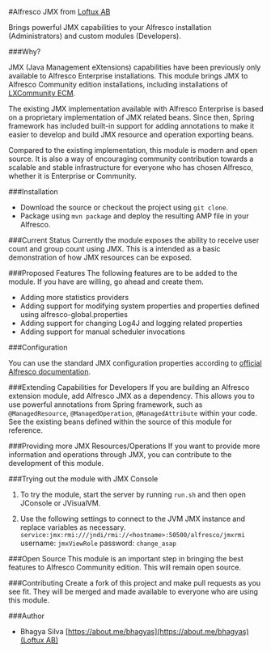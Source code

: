 #Alfresco JMX from [Loftux AB](https://www.loftux.com)

Brings powerful JMX capabilities to your Alfresco installation (Administrators) and custom modules (Developers).

###Why?

JMX (Java Management eXtensions) capabilities have been previously only available to Alfresco Enterprise installations.  This module brings JMX to Alfresco Community edition installations, including installations of [LXCommunity ECM](https://loftux.se/en/products-and-add-ons/lxcommunity).

The existing JMX implementation available with Alfresco Enterprise is based on a proprietary implementation of JMX related beans. Since then, Spring framework has included built-in support for adding annotations to make it easier to develop and build JMX resource and operation exporting beans. 

Compared to the existing implementation, this module is modern and open source. It is also a way of encouraging community contribution towards a scalable and stable infrastructure for everyone who has chosen Alfresco, whether it is Enterprise or Community.

###Installation
- Download the source or checkout the project using `git clone`.
- Package using `mvn package` and deploy the resulting AMP file in your Alfresco.

###Current Status
Currently the module exposes the ability to receive user count and group count using JMX. This is a intended as a basic demonstration of how JMX resources can be exposed.

###Proposed Features
The following features are to be added to the module. If you have are willing, go ahead and create them.

- Adding more statistics providers
- Adding support for modifying system properties and properties defined using alfresco-global.properties
- Adding support for changing Log4J and logging related properties
- Adding support for manual scheduler invocations

###Configuration

You can use the standard JMX configuration properties according to [official Alfresco documentation](http://docs.alfresco.com/5.1/concepts/jmx-intro-config.html).

###Extending Capabilities for Developers
If you are building an Alfresco extension module, add Alfresco JMX as a dependency. This allows you to use powerful annotations from Spring framework, such as `@ManagedResource`, `@ManagedOperation`, `@ManagedAttribute` within your code. See the existing beans defined within the source of this module for reference.

###Providing more JMX Resources/Operations
If you want to provide more information and operations through JMX, you can contribute to the development of this module.

###Trying out the module with JMX Console

1. To try the module, start the server by running `run.sh` and then open JConsole or JVisualVM.

2. Use the following settings to connect to the JVM JMX instance and replace variables as necessary.
 `service:jmx:rmi:///jndi/rmi://<hostname>:50500/alfresco/jmxrmi`  
  username: `jmxViewRole` password: `change_asap`

###Open Source
This module is an important step in bringing the best features to Alfresco Community edition. This will remain open source.

###Contributing
Create a fork of this project and make pull requests as you see fit. They will be merged and made available to everyone who are using this module.

###Author
- Bhagya Silva [https://about.me/bhagyas](https://about.me/bhagyas) [(Loftux AB)](https://www.loftux.com)


